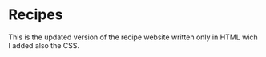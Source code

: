 # Recipes
This is the updated version of the recipe website written only in HTML wich I added also the CSS.